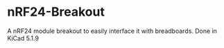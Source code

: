 # nRF24-Breakout
A nRF24 module breakout to easily interface it with breadboards. Done in KiCad 5.1.9
